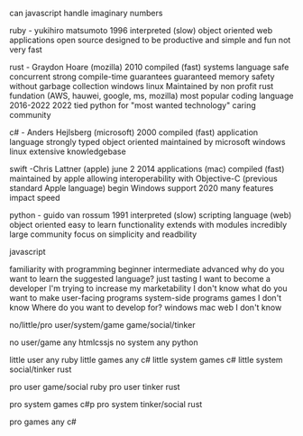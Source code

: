 can javascript handle imaginary numbers

ruby - yukihiro matsumoto 1996
interpreted (slow)
object oriented
web applications
open source
designed to be productive and simple and fun
not very fast

rust - Graydon Hoare (mozilla) 2010
compiled (fast)
systems language
safe
concurrent
strong compile-time guarantees
guaranteed memory safety without garbage collection
windows
linux
Maintained by non profit rust fundation (AWS, hauwei, google, ms, mozilla)
most popular coding language 2016-2022
2022 tied python for "most wanted technology"
caring community

c# - Anders Hejlsberg (microsoft) 2000
compiled (fast)
application language
strongly typed
object oriented
maintained by microsoft
windows
linux
extensive knowledgebase

swift -Chris Lattner (apple) june 2 2014
applications (mac)
compiled (fast)
maintained by apple
allowing interoperability with Objective-C (previous standard Apple language)
begin Windows support 2020
many features impact speed

python - guido van rossum 1991
interpreted (slow)
scripting language (web)
object oriented
easy to learn
functionality extends with modules
incredibly large community
focus on simplicity and readbility

javascript

familiarity with programming
	beginner
	intermediate
	advanced
why do you want to learn the suggested language?
	just tasting
	I want to become a developer
	I'm trying to increase my marketability
	I don't know
what do you want to make
	user-facing programs
	system-side programs
	games
	I don't know
Where do you want to develop for?
	windows
	mac
	web
	I don't know

no/little/pro
user/system/game
game/social/tinker

no user/game any htmlcssjs
no system any python

little user any ruby
little games any c#
little system games c#
little system social/tinker rust


pro user game/social ruby
pro user tinker rust

pro system  games c#p
pro system tinker/social rust



pro games any c#


